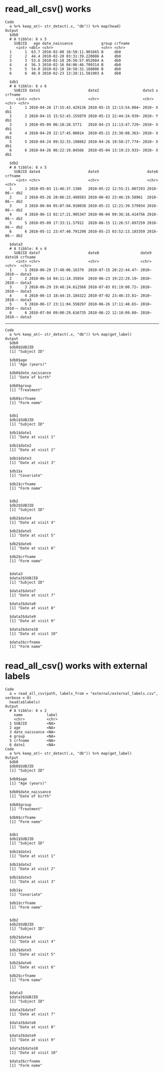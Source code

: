 # read_all_csv() works

    Code
      a %>% keep_at(~ str_detect(.x, "db")) %>% map(head)
    Output
      $db0
      # A tibble: 6 x 5
        SUBJID   age date_naissance             group crfname
         <int> <dbl> <chr>                      <chr> <chr>  
      1      1  63.7 2010-02-08 18:58:11.901665 B     db0    
      2      2  44.4 2010-02-28 03:31:39.220086 A     db0    
      3      3  53.6 2010-02-18 20:50:57.052604 A     db0    
      4      4  56.3 2010-02-16 04:06:46.709314 B     db0    
      5      5  54.0 2010-02-18 10:58:32.168806 B     db0    
      6      6  48.9 2010-02-23 13:28:11.581903 A     db0    
      
      $db1
      # A tibble: 6 x 6
        SUBJID date1                      date2                    date3 x     crfname
         <int> <chr>                      <chr>                    <chr> <chr> <chr>  
      1      1 2010-04-26 17:15:43.429136 2010-05-15 12:13:54.084~ 2010~ X     db1    
      2      2 2010-04-15 15:52:43.155079 2010-05-13 22:44:24.939~ 2010~ Y     db1    
      3      3 2010-05-09 06:10:28.5771   2010-04-23 11:13:47.729~ 2010~ X     db1    
      4      4 2010-04-29 22:17:45.00014  2010-05-21 23:38:08.363~ 2010~ X     db1    
      5      5 2010-04-24 09:32:33.198662 2010-04-26 19:58:27.774~ 2010~ X     db1    
      6      6 2010-04-26 06:22:19.84566  2010-05-04 13:19:23.933~ 2010~ X     db1    
      
      $db2
      # A tibble: 6 x 5
        SUBJID date4                      date5                      date6     crfname
         <int> <chr>                      <chr>                      <chr>     <chr>  
      1      1 2010-05-03 11:46:37.1386   2010-05-22 12:55:21.007293 2010-06-~ db2    
      2      2 2010-05-26 20:06:23.498583 2010-06-02 23:46:19.58961  2010-06-~ db2    
      3      3 2010-06-04 05:07:04.910038 2010-05-21 12:21:39.579934 2010-06-~ db2    
      4      4 2010-06-13 02:17:21.905347 2010-06-04 09:36:16.414756 2010-06-~ db2    
      5      5 2010-05-09 17:33:11.57912  2010-06-15 11:26:57.897259 2010-06-~ db2    
      6      6 2010-05-11 23:47:40.791298 2010-05-23 03:52:13.103359 2010-06-~ db2    
      
      $data3
      # A tibble: 6 x 6
        SUBJID date7                      date8                   date9 date10 crfname
         <int> <chr>                      <chr>                   <chr> <chr>  <chr>  
      1      1 2010-06-29 17:48:06.16379  2010-07-15 20:22:44.47~ 2010~ 2010-~ data3    
      2      2 2010-06-14 04:11:14.35854  2010-06-23 19:22:29.19~ 2010~ 2010-~ data3    
      3      3 2010-06-29 19:48:24.612568 2010-07-03 01:19:00.72~ 2010~ 2010-~ data3    
      4      4 2010-06-13 18:44:15.184322 2010-07-02 23:46:33.81~ 2010~ 2010-~ data3    
      5      5 2010-06-17 23:11:04.550297 2010-06-26 17:11:40.65~ 2010~ 2010-~ data3    
      6      6 2010-07-04 09:00:29.616735 2010-06-22 12:18:09.80~ 2010~ 2010-~ data3    
      

---

    Code
      a %>% keep_at(~ str_detect(.x, "db")) %>% map(get_label)
    Output
      $db0
      $db0$SUBJID
      [1] "Subject ID"
      
      $db0$age
      [1] "Age (years)"
      
      $db0$date_naissance
      [1] "Date of birth"
      
      $db0$group
      [1] "Treatment"
      
      $db0$crfname
      [1] "Form name"
      
      
      $db1
      $db1$SUBJID
      [1] "Subject ID"
      
      $db1$date1
      [1] "Date at visit 1"
      
      $db1$date2
      [1] "Date at visit 2"
      
      $db1$date3
      [1] "Date at visit 3"
      
      $db1$x
      [1] "Covariate"
      
      $db1$crfname
      [1] "Form name"
      
      
      $db2
      $db2$SUBJID
      [1] "Subject ID"
      
      $db2$date4
      [1] "Date at visit 4"
      
      $db2$date5
      [1] "Date at visit 5"
      
      $db2$date6
      [1] "Date at visit 6"
      
      $db2$crfname
      [1] "Form name"
      
      
      $data3
      $data3$SUBJID
      [1] "Subject ID"
      
      $data3$date7
      [1] "Date at visit 7"
      
      $data3$date8
      [1] "Date at visit 8"
      
      $data3$date9
      [1] "Date at visit 9"
      
      $data3$date10
      [1] "Date at visit 10"
      
      $data3$crfname
      [1] "Form name"
      
      

# read_all_csv() works with external labels

    Code
      a = read_all_csv(path, labels_from = "external/external_labels.csv", verbose = 0)
      head(a$labels)
    Output
      # A tibble: 6 x 2
        name           label
        <chr>          <chr>
      1 SUBJID         <NA> 
      2 age            <NA> 
      3 date_naissance <NA> 
      4 group          <NA> 
      5 crfname        <NA> 
      6 date1          <NA> 
    Code
      a %>% keep_at(~ str_detect(.x, "db")) %>% map(get_label)
    Output
      $db0
      $db0$SUBJID
      [1] "Subject ID"
      
      $db0$age
      [1] "Age (years)"
      
      $db0$date_naissance
      [1] "Date of birth"
      
      $db0$group
      [1] "Treatment"
      
      $db0$crfname
      [1] "Form name"
      
      
      $db1
      $db1$SUBJID
      [1] "Subject ID"
      
      $db1$date1
      [1] "Date at visit 1"
      
      $db1$date2
      [1] "Date at visit 2"
      
      $db1$date3
      [1] "Date at visit 3"
      
      $db1$x
      [1] "Covariate"
      
      $db1$crfname
      [1] "Form name"
      
      
      $db2
      $db2$SUBJID
      [1] "Subject ID"
      
      $db2$date4
      [1] "Date at visit 4"
      
      $db2$date5
      [1] "Date at visit 5"
      
      $db2$date6
      [1] "Date at visit 6"
      
      $db2$crfname
      [1] "Form name"
      
      
      $data3
      $data3$SUBJID
      [1] "Subject ID"
      
      $data3$date7
      [1] "Date at visit 7"
      
      $data3$date8
      [1] "Date at visit 8"
      
      $data3$date9
      [1] "Date at visit 9"
      
      $data3$date10
      [1] "Date at visit 10"
      
      $data3$crfname
      [1] "Form name"
      
      

